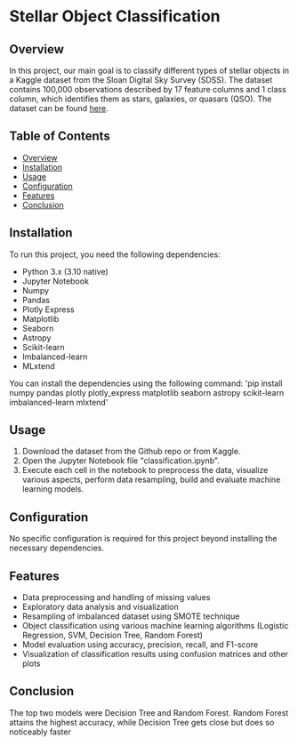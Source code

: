 # Stellar Object Classification

## Overview
In this project, our main goal is to classify different types of stellar objects in a Kaggle dataset from the Sloan Digital Sky Survey (SDSS). The dataset contains 100,000 observations described by 17 feature columns and 1 class column, which identifies them as stars, galaxies, or quasars (QSO). The dataset can be found [here](https://www.kaggle.com/lucidlenn/sloan-digital-sky-survey).

## Table of Contents
- [Overview](#overview)
- [Installation](#installation)
- [Usage](#usage)
- [Configuration](#configuration)
- [Features](#features)
- [Conclusion](#conclusion)

## Installation
To run this project, you need the following dependencies:
- Python 3.x (3.10 native)
- Jupyter Notebook
- Numpy
- Pandas
- Plotly Express
- Matplotlib
- Seaborn
- Astropy
- Scikit-learn
- Imbalanced-learn
- MLxtend

You can install the dependencies using the following command:
'pip install numpy pandas plotly plotly_express matplotlib seaborn astropy scikit-learn imbalanced-learn mlxtend'

## Usage
1. Download the dataset from the Github repo or from Kaggle.
2. Open the Jupyter Notebook file "classification.ipynb".
3. Execute each cell in the notebook to preprocess the data, visualize various aspects, perform data resampling, build and evaluate machine learning models.

## Configuration
No specific configuration is required for this project beyond installing the necessary dependencies.

## Features
- Data preprocessing and handling of missing values
- Exploratory data analysis and visualization
- Resampling of imbalanced dataset using SMOTE technique
- Object classification using various machine learning algorithms (Logistic Regression, SVM, Decision Tree, Random Forest)
- Model evaluation using accuracy, precision, recall, and F1-score
- Visualization of classification results using confusion matrices and other plots

## Conclusion
The top two models were Decision Tree and Random Forest. Random Forest attains the highest accuracy, while Decision Tree gets close but does so noticeably faster